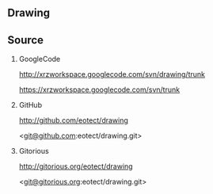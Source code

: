 Drawing
---------


Source
------

1. GoogleCode

    <http://xrzworkspace.googlecode.com/svn/drawing/trunk>

    <https://xrzworkspace.googlecode.com/svn/trunk>

2. GitHub

    <http://github.com/eotect/drawing>

    <git@github.com:eotect/drawing.git>

2. Gitorious

    <http://gitorious.org/eotect/drawing>

    <git@gitorious.org:eotect/drawing.git>
    

